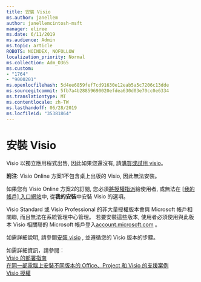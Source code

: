 ```yaml
---
title: 安裝 Visio
ms.author: janellem
author: janellemcintosh-msft
manager: eliree
ms.date: 6/11/2019
ms.audience: Admin
ms.topic: article
ROBOTS: NOINDEX, NOFOLLOW
localization_priority: Normal
ms.collection: Adm_O365
ms.custom:
- "1764"
- "9000201"
ms.openlocfilehash: 5d4ee6859fef7cd91630e12eab5a5c7206c13dde
ms.sourcegitcommit: 5fb7a4b28859690020efdea630d03e70cc0e6334
ms.translationtype: MT
ms.contentlocale: zh-TW
ms.lasthandoff: 06/28/2019
ms.locfileid: "35381864"
---
```

# <a name="install-visio"></a>安裝 Visio

Visio 以獨立應用程式出售, 因此如果您還沒有, 請[購買或試用 visio](https://products.office.com/visio)。 

**附注**: Visio Online 方案1不包含桌上出版的 Visio, 因此無法安裝。

如果您有 Visio Online 方案2的訂閱, 您必須[將授權指派](https://docs.microsoft.com/office365/admin/subscriptions-and-billing/assign-licenses-to-users?wt.mc_id=OfficeAdm_ClientDIA_Alchemy1764)給使用者, 或無法在 [[我的帳戶] 入口網站](https://portal.office.com/account#installs)中, 從**我的安裝**中安裝 Visio 的選項。 

Visio Standard 或 Visio Professional 的非大量授權版本會與 Microsoft 帳戶相關聯, 而且無法在系統管理中心管理。 若要安裝這些版本, 使用者必須使用與此版本 Visio 相關聯的 Microsoft 帳戶登入[account.microsoft.com](https://account.microsoft.com) 。

如需詳細說明, 請參閱[安裝 visio](https://support.office.com/article/f98f21e3-aa02-4827-9167-ddab5b025710?wt.mc_id=OfficeAdm_ClientDIA_Alchemy1764) , 並遵循您的 Visio 版本的步驟。

如需詳細資訊，請參閱：<br>
[Visio 的部署指南](https://docs.microsoft.com/deployoffice/deployment-guide-for-visio)<br>
[在同一部電腦上安裝不同版本的 Office、Project 和 Visio 的支援案例](https://docs.microsoft.com/deployoffice/install-different-office-visio-and-project-versions-on-the-same-computer)<br>
[Visio 授權](https://products.office.com/visio/microsoft-visio-volume-licensing-visio-for-multiple-users)